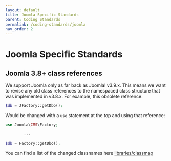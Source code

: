```yaml
---
layout: default
title: Joomla Specific Standards
parent: Coding Standards
permalink: /coding-standards/joomla
nav_order: 2
---
```


# Joomla Specific Standards

## Joomla 3.8+ class references
We support Joomla only as far back as Joomla! v3.9.x. This means we
want to revise any old class references to the namespaced class structure
that was implemented in v3.8.x. For example, this obsolete reference:
```php
$db = JFactory::getDbo();
```
Would be changed with a `use` statement at the top and using that reference:
```php
use Joomla\CMS\Factory;

        ...

$db = Factory::getDbo();
```
You can find a list of the changed classnames here
[libraries/classmap](joomla/joomla-cms/blob/staging/libraries/classmap.php)
